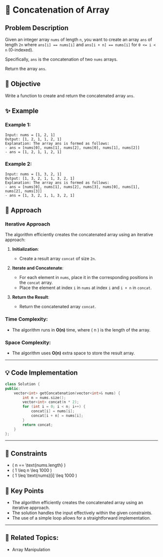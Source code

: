 # 🔢 **Concatenation of Array**

## Problem Description

Given an integer array `nums` of length `n`, you want to create an array `ans` of length `2n` where `ans[i] == nums[i]` and `ans[i + n] == nums[i]` for `0 <= i < n` (0-indexed).

Specifically, `ans` is the concatenation of two `nums` arrays.

Return the array `ans`.

## 🎯 **Objective**

Write a function to create and return the concatenated array `ans`.

## ✨ **Example**

### Example 1:
```plaintext
Input: nums = [1, 2, 1]
Output: [1, 2, 1, 1, 2, 1]
Explanation: The array ans is formed as follows:
- ans = [nums[0], nums[1], nums[2], nums[0], nums[1], nums[2]]
- ans = [1, 2, 1, 1, 2, 1]
```

### Example 2:
```plaintext
Input: nums = [1, 3, 2, 1]
Output: [1, 3, 2, 1, 1, 3, 2, 1]
Explanation: The array ans is formed as follows:
- ans = [nums[0], nums[1], nums[2], nums[3], nums[0], nums[1], nums[2], nums[3]]
- ans = [1, 3, 2, 1, 1, 3, 2, 1]
```

## 🚀 **Approach**

### **Iterative Approach**

The algorithm efficiently creates the concatenated array using an iterative approach:

1. **Initialization**:
   - Create a result array `concat` of size `2n`.

2. **Iterate and Concatenate**:
   - For each element in `nums`, place it in the corresponding positions in the `concat` array.
   - Place the element at index `i` in `nums` at index `i` and `i + n` in `concat`.

3. **Return the Result**:
   - Return the concatenated array `concat`.

### **Time Complexity**:
- The algorithm runs in **O(n)** time, where \( n \) is the length of the array.

### **Space Complexity**:
- The algorithm uses **O(n)** extra space to store the result array.

---

## 💡 **Code Implementation**

```cpp
class Solution {
public:
    vector<int> getConcatenation(vector<int>& nums) {
        int n = nums.size();
        vector<int> concat(n * 2);
        for (int i = 0; i < n; i++) {
            concat[i] = nums[i];
            concat[i + n] = nums[i];
        }
        return concat;
    }
};
```

---

## 🔧 **Constraints**

- \( n == \text{nums.length} \)
- \( 1 \leq n \leq 1000 \)
- \( 1 \leq \text{nums}[i] \leq 1000 \)

## 🌟 **Key Points**

- The algorithm efficiently creates the concatenated array using an iterative approach.
- The solution handles the input effectively within the given constraints.
- The use of a simple loop allows for a straightforward implementation.

---

## 🔗 **Related Topics**:
- Array Manipulation